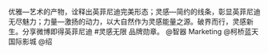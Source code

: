 优雅—艺术的产物，诠释出英菲尼迪完美形态；灵感—简约的线条，彰显英菲尼迪无尽魅力；力量—激扬的动力，以大自然作为灵感能量之源。破界而行，灵感新生。分享微博即得英菲尼迪 #灵感无限 品牌勋章。 @智器 Marketing @柯桥蓝天国际影城 @绍 ​​​​